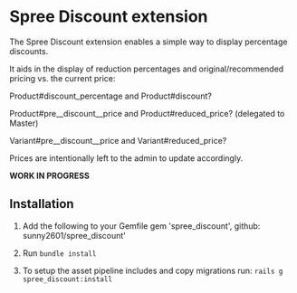 # Spree Discount extension

The Spree Discount extension enables a simple way to display percentage discounts.

It aids in the display of reduction percentages and original/recommended pricing vs. the current price:

Product#discount_percentage and Product#discount?

Product#pre__discount__price and Product#reduced_price? (delegated to Master)

Variant#pre__discount__price and Variant#reduced_price?

Prices are intentionally left to the admin to update accordingly.

**WORK IN PROGRESS**

## Installation

1. Add the following to your Gemfile
  gem 'spree_discount', github: sunny2601/spree_discount'

2. Run `bundle install`

3. To setup the asset pipeline includes and copy migrations run: `rails g spree_discount:install`

